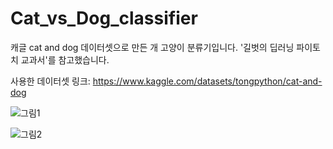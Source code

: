 # Cat_vs_Dog_classifier
캐글 cat and dog 데이터셋으로 만든 개 고양이 분류기입니다.
'길벗의 딥러닝 파이토치 교과서'를 참고했습니다.

사용한 데이터셋 링크: https://www.kaggle.com/datasets/tongpython/cat-and-dog

![그림1](https://user-images.githubusercontent.com/91379630/229801983-1c311d69-fa59-4ef9-9e38-efc43554afaa.png)

![그림2](https://user-images.githubusercontent.com/91379630/229802052-7c408405-43f2-4b47-a114-bcb48b5ad5f0.png)
